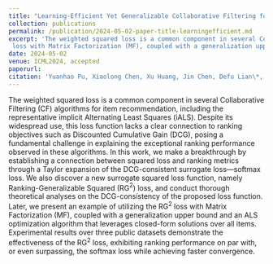 ```yaml
---
title: "Learning-Efficient Yet Generalizable Collaborative Filtering for Item Recommendation"
collection: publications
permalink: /publication/2024-05-02-paper-title-learningefficient.md
excerpt: 'The weighted squared loss is a common component in several Collaborative Filtering (CF) algorithms for item recommendation, including the representative implicit Alternating Least Squares (iALS). Despite its widespread use, this loss function lacks a clear connection to ranking objectives such as Discounted Cumulative Gain (DCG), posing a fundamental challenge in explaining the exceptional ranking performance observed in these algorithms. In this work, we make a breakthrough by establishing a connection between squared loss and ranking metrics through a Taylor expansion of the DCG-consistent surrogate loss—softmax loss. We also discover a new surrogate squared loss function, namely Ranking-Generalizable Squared (RG$^2$) loss, and conduct thorough theoretical analyses on the DCG-consistency of the proposed loss function. Later, we present an example of utilizing the RG$^2$
 loss with Matrix Factorization (MF), coupled with a generalization upper bound and an ALS optimization algorithm that leverages closed-form solutions over all items. Experimental results over three public datasets demonstrate the effectiveness of the RG$^2$  loss, exhibiting ranking performance on par with, or even surpassing, the softmax loss while achieving faster convergence.'
date: 2024-05-02
venue: ICML2024, accepted
paperurl: 
citation: 'Yuanhao Pu, Xiaolong Chen, Xu Huang, Jin Chen, Defu Lian\*, Enhong Chen. *Learning-Efficient Yet Generalizable Collaborative Filtering for Item Recommendation.* The 41st International Conference on Machine Learning (ICML 2024), accepted, Vienna, Jul 2024..'
---
```


The weighted squared loss is a common component in several Collaborative Filtering (CF) algorithms for item recommendation, including the representative implicit Alternating Least Squares (iALS). Despite its widespread use, this loss function lacks a clear connection to ranking objectives such as Discounted Cumulative Gain (DCG), posing a fundamental challenge in explaining the exceptional ranking performance observed in these algorithms. In this work, we make a breakthrough by establishing a connection between squared loss and ranking metrics through a Taylor expansion of the DCG-consistent surrogate loss—softmax loss. We also discover a new surrogate squared loss function, namely Ranking-Generalizable Squared (RG$^2$) loss, and conduct thorough theoretical analyses on the DCG-consistency of the proposed loss function. Later, we present an example of utilizing the RG$^2$
 loss with Matrix Factorization (MF), coupled with a generalization upper bound and an ALS optimization algorithm that leverages closed-form solutions over all items. Experimental results over three public datasets demonstrate the effectiveness of the RG$^2$
 loss, exhibiting ranking performance on par with, or even surpassing, the softmax loss while achieving faster convergence.
